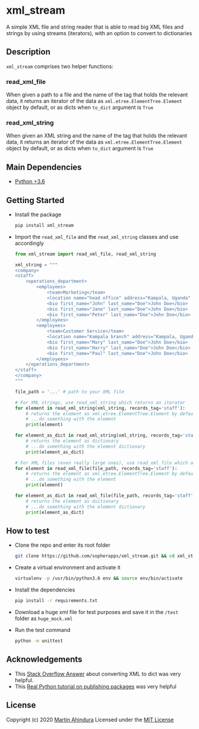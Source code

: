 # xml_stream

A simple XML file and string reader that is able to read big XML files and strings by using streams (iterators),
with an option to convert to dictionaries

## Description

`xml_stream` comprises two helper functions:

### read_xml_file

When given a path to a file and the name of the tag that holds the relevant data, it returns an iterator
of the data as `xml.etree.ElementTree.Element` object by default, or as dicts when `to_dict` argument is `True`

### read_xml_string

When given an XML string and the name of the tag that holds the relevant data, it returns an iterator
of the data as `xml.etree.ElementTree.Element` object by default, or as dicts when `to_dict` argument is `True`

## Main Dependencies

- [Python +3.6](https://www.python.org)

## Getting Started

- Install the package

  ```bash
  pip install xml_stream
  ```

- Import the `read_xml_file` and the `read_xml_string` classes and use accordingly

  ```python
  from xml_stream import read_xml_file, read_xml_string
  
  xml_string = """
  <company>
  <staff>
      <operations_department>
          <employees>
              <team>Marketing</team>
              <location name="head office" address="Kampala, Uganda" />
              <bio first_name="John" last_name="Doe">John Doe</bio>
              <bio first_name="Jane" last_name="Doe">John Doe</bio>
              <bio first_name="Peter" last_name="Doe">John Doe</bio>
          </employees>
          <employees>
              <team>Customer Service</team>
              <location name="Kampala branch" address="Kampala, Uganda" />
              <bio first_name="Mary" last_name="Doe">John Doe</bio>
              <bio first_name="Harry" last_name="Doe">John Doe</bio>
              <bio first_name="Paul" last_name="Doe">John Doe</bio>
          </employees>
      </operations_department>
  </staff>
  </company>
  """
  
  file_path = '...' # path to your XML file
  
  # For XML strings, use read_xml_string which returns an iterator  
  for element in read_xml_string(xml_string, records_tag='staff'):
      # returns the element as xml.etree.ElementTree.Element by default
      # ...do something with the element
      print(element)
  
  for element_as_dict in read_xml_string(xml_string, records_tag='staff', to_dict=True):
      # returns the element as dictionary
      # ...do something with the element dictionary
      print(element_as_dict)
  
  # For XML files (even really large ones), use read_xml_file which also returns an iterator  
  for element in read_xml_file(file_path, records_tag='staff'):
      # returns the element as xml.etree.ElementTree.Element by default
      # ...do something with the element
      print(element)
  
  for element_as_dict in read_xml_file(file_path, records_tag='staff', to_dict=True):
      # returns the element as dictionary
      # ...do something with the element dictionary
      print(element_as_dict)
  ```

## How to test

- Clone the repo and enter its root folder

  ```bash
  git clone https://github.com/sopherapps/xml_stream.git && cd xml_stream
  ```

- Create a virtual environment and activate it

  ```bash
  virtualenv -p /usr/bin/python3.6 env && source env/bin/activate
  ```

- Install the dependencies

  ```bash
  pip install -r requirements.txt
  ```
  
- Download a huge xml file for test purposes and save it in the `/test` folder as `huge_mock.xml`

- Run the test command

  ```bash
  python -m unittest
  ```

## Acknowledgements

- This [Stack Overflow Answer](https://stackoverflow.com/questions/2148119/how-to-convert-an-xml-string-to-a-dictionary#answer-5807028) about converting XML to dict was very helpful.
- This [Real Python tutorial on publishing packages](https://realpython.com/pypi-publish-python-package/) was very helpful

## License

Copyright (c) 2020 [Martin Ahindura](https://github.com/Tinitto) Licensed under the [MIT License](./LICENSE)

